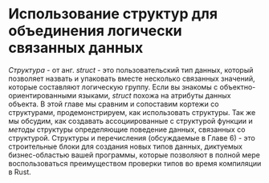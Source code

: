 # Использование структур для объединения логически связанных данных

*Структура* - от анг. *struct* - это пользовательский тип данных, который позволяет назвать и упаковать вместе несколько связанных значений, которые составляют логическую группу. Если вы знакомы с объектно-ориентированными языками, *struct* похожа на атрибуты данных объекта. В этой главе мы сравним и сопоставим кортежи со структурами, продемонстрируем, как использовать структуры. Так же мы обсудим, как создавать ассоциированные с структурой функции и *методы* структуры определяющие поведение данных, связанных со структурой. Структуры и перечисления (обсуждаемые в Главе 6) - это строительные блоки для создания новых типов данных, диктуемых бизнес-областью вашей программы, которые позволяют в полной мере воспользоваться преимуществом проверки типов во время компиляции в Rust.
